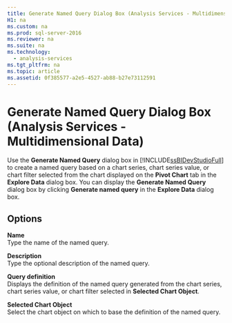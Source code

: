 ```yaml
---
title: Generate Named Query Dialog Box (Analysis Services - Multidimensional Data)
H1: na
ms.custom: na
ms.prod: sql-server-2016
ms.reviewer: na
ms.suite: na
ms.technology: 
  - analysis-services
ms.tgt_pltfrm: na
ms.topic: article
ms.assetid: 0f385577-a2e5-4527-ab88-b27e73112591
---
```

# Generate Named Query Dialog Box (Analysis Services - Multidimensional Data)
  Use the **Generate Named Query** dialog box in [!INCLUDE[ssBIDevStudioFull](../../Token/Other/ssBIDevStudioFull_md.md)] to create a named query based on a chart series, chart series value, or chart filter selected from the chart displayed on the **Pivot Chart** tab in the **Explore Data** dialog box. You can display the **Generate Named Query** dialog box by clicking **Generate named query** in the **Explore Data** dialog box.  
  
## Options  
 **Name**  
 Type the name of the named query.  
  
 **Description**  
 Type the optional description of the named query.  
  
 **Query definition**  
 Displays the definition of the named query generated from the chart series, chart series value, or chart filter selected in **Selected Chart Object**.  
  
 **Selected Chart Object**  
 Select the chart object on which to base the definition of the named query.  
  
  
